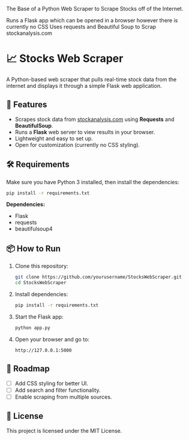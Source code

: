 The Base of a Python Web Scraper to Scrape Stocks off of the Internet.

Runs a Flask app which can be opened in a browser however there is currently no CSS
Uses requests and Beautiful Soup to Scrap stockanalysis.com

# 📈 Stocks Web Scraper

A Python-based web scraper that pulls real-time stock data from the internet and displays it through a simple Flask web application.

## 🚀 Features
- Scrapes stock data from [stockanalysis.com](https://stockanalysis.com) using **Requests** and **BeautifulSoup**.
- Runs a **Flask** web server to view results in your browser.
- Lightweight and easy to set up.
- Open for customization (currently no CSS styling).

## 🛠️ Requirements
Make sure you have Python 3 installed, then install the dependencies:

```bash
pip install -r requirements.txt
```

**Dependencies:**
- Flask
- requests
- beautifulsoup4

## 📦 How to Run
1. Clone this repository:
   ```bash
   git clone https://github.com/yourusername/StocksWebScraper.git
   cd StocksWebScraper
   ```
2. Install dependencies:
   ```bash
   pip install -r requirements.txt
   ```
3. Start the Flask app:
   ```bash
   python app.py
   ```
4. Open your browser and go to:
   ```
   http://127.0.0.1:5000
   ```

## 🎯 Roadmap
- [ ] Add CSS styling for better UI.
- [ ] Add search and filter functionality.
- [ ] Enable scraping from multiple sources.

## 📜 License
This project is licensed under the MIT License.